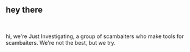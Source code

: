 ## hey there 

<br />

hi, we're Just Investigating, a group of scambaiters who make tools for scambaiters. We're not the best, but we try.


